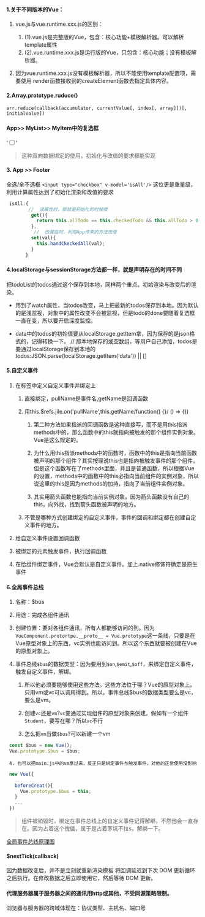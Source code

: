 #### 1.关于不同版本的Vue：
	
1. vue.js与vue.runtime.xxx.js的区别：
     1. (1).vue.js是完整版的Vue，包含：核心功能+模板解析器。可以解析template属性
     2. (2).vue.runtime.xxx.js是运行版的Vue，只包含：核心功能；没有模板解析器。

2. 因为vue.runtime.xxx.js没有模板解析器，所以不能使用template配置项，需要使用
    render函数接收到的createElement函数去指定具体内容。 



#### 2.Array.prototype.ruduce()
`arr.reduce(callback(accumulator, currentValue[, index[, array]])[, initialValue])`


####  App>> MyList>> MyItem中的复选框
<!-- 这里利用v-model的数据双向绑定，input的行为和todo中的done绑定上了
                为啥改变这里状态的同时会改变APP中的数据？因为数据是通过从props传过来的，这里改了，双向绑定，app中也就改了。
                不推荐这种方法，因为Vue是不支持改props的，这里因为传过来的props是引用数据类型，所以可以改，如果props是基本数据类型改了就会报错
         -->
'<input type="checkbox" v-model='todo.done'/>'
>这种双向数据绑定的使用，初始化与改值的要求都能实现

#### 3. App >> Footer
全选/全不选框
`<input type="checkbox" v-model='isAll'/>`
这位更是重量级，利用计算属性达到了初始化渲染和改值的要求
```js
 isAll:{
        //  读属性时，那就是初始化的时候喽
         get(){
           return this.allTodo == this.checkedTodo && this.allTodo > 0
         },
          //  改属性时，利用App传来的方法改值     
         set(val){
           this.handCkeckedAll(val);
         }
       }
```

#### 4.localStorage与sessionStorage方法都一样，就是声明存在的时间不同
把todoList的todos通过这个保存到本地，同样两个重点。初始渲染与改变后的渲染。
* 用到了watch属性，当todos改变，马上把最新的todos保存到本地。因为默认的是浅监视，对象中的属性改变不会被监视，但是todo的done要随着复选框一直在变，所以要开启深度监控。

* data中的todos的初始值要从localStorage.getItem拿，因为保存的是json格式的，记得转换一下。
    // 那本地保存的或空数组，等用户自己添加，todos是要通过localStorage保存到本地的
            todos:JSON.parse(localStorage.getItem('data')) || []

#### 5.自定义事件
  1. 在标签中定义自定义事件并绑定上
     1. <Jile v-on:pullName="getName" name='张三' age='18' address="阴曹地府"/> 直接绑定，pullName是事件名,getName是回调函数

     2. <Jile ref="jile" name='张三' age='18' address="阴曹地府"/>用this.$refs.jile.on('pullName',this.getName/function() {}/ () => {})

           1. 第二种方法如果指派的回调函数是这种直接写，而不是用this指派methods中的，那么函数中的this就指向被触发的那个组件实例对象。 Vue是这么规定的。

           2. 为什么用this指派methods中的函数时，函数中的this是指向当前函数被声明的那个组件？其实按理说this也是指向被触发事件的那个组件，但是这个函数写在了methods里面，并且是普通函数，所以根据Vue的设置，methods中的函数中的this必指向当前组件的实例对象，所以说这里的this是因为methods的加持，指向了当前组件实例对象。

           3. 其实用箭头函数也能指向当前实例对象。因为箭头函数没有自己的this，向外找，找到箭头函数被声明的地方。

     3. 不管是哪种方式创建绑定的自定义事件，事件的回调和绑定都在创建自定义事件的地方。

  2. 给自定义事件设置回调函数

  3. 被绑定的元素触发事件，执行回调函数

  4. 在给组件绑定事件，Vue会默认是自定义事件。加上.native修饰符确定是原生事件


#### 6.全局事件总线
  1. 名称：$bus

  2. 用途：完成各组件通讯

  3. 创建位置：要对各组件通讯，所有人都能够访问的到。因为`VueComponent.protortpe.__proto__ = Vue.prototype`这一条线，只要是在Vue原型对象上的东西，vc实例也能访问到。所以这个东西就要被创建在Vue的原型对象上。

  4. 事件总线`$bus`的数据类型：因为要用到`$on`,`$emit`,`$off`，来绑定自定义事件，触发自定义事件，解绑。
     1. 所以他必须要能够使用这些方法。这些方法位于哪？Vue的原型对象上。只用vm或vc可以调用得到。所以，事件总线$bus的数据类型要么是vc，要么是vm。

     2. 创建`vc`还是`vm`?`vc`要通过实现组件的原型对象来创建。假如有一个组件`Student`，<Student />要写在哪？所以`vc`不行

     3. 怎么把`vm`当做`$bus`?可以新建一个vm
   ```js
    const $bus = new Vue();
    Vue.prototype.$bus = $bus;
   ```

     4. 也可以把main.js中的vm拿过来，反正只是绑定事件与触发事件，对他的正常使用没影响
   ```js
    new Vue({
      ...
      beforeCreat(){
        Vue.prototype.$bus = this;
      }
      ...
    })
   ```

>组件被销毁时，绑定在事件总线上的自定义事件记得解绑，不然他会一直存在。因为占着这个傀儡，属于是占着茅坑不拉s，解绑一下。
   
[全局事件总线原理图](../原理图/全局事件总线原理图.png)


#### $nextTick(callback)
  因为数据改变后，并不是立刻就重新渲染模板
  将回调延迟到下次 DOM 更新循环之后执行。在修改数据之后立即使用它，然后等待 DOM 更新。




#### 代理服务器属于服务器之间的通讯用http或其他，不受同源策略限制。
浏览器与服务器的跨域体现在：协议类型、主机名、端口号


